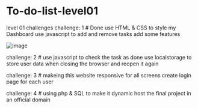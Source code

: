 ﻿# To-do-list-level01
 
level 01 challenges 
challenge: 1 # Done
use HTML & CSS to style my Dashboard
use javascript to add and remove tasks
add some features

![image](https://github.com/OmarEssameldinMousa/To-do-list-level01/assets/124374760/71c0ef2e-a15b-4808-bf9c-037bd8ddd173)


challenge: 2 #
use javascript to check the task as done
use localstorage to store user data when closing the browser and reopen it again

challenge: 3 #
makeing this website responsive for all screens
create login page for each user 


challenge: 4 #
using php & SQL to make it dynamic
host the final project in an official domain

